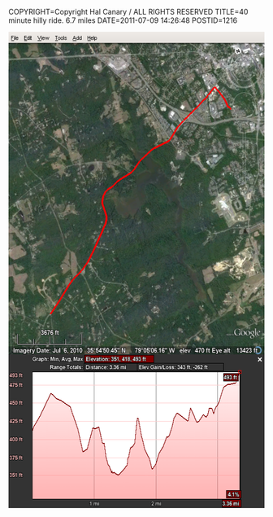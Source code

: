 COPYRIGHT=Copyright Hal Canary / ALL RIGHTS RESERVED
TITLE=40 minute hilly ride. 6.7 miles
DATE=2011-07-09 14:26:48
POSTID=1216

<div style="text-align:center"><img src="/images/2011-07-09_142801_bikeride2.png" alt="map of ride" width="554" height="936"></div>
